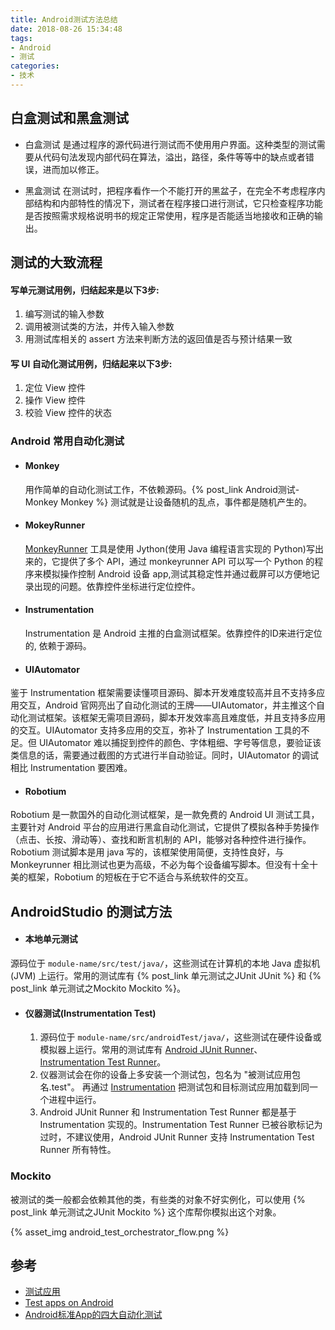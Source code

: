 ```yaml
---
title: Android测试方法总结
date: 2018-08-26 15:34:48
tags:
- Android
- 测试
categories:
- 技术
---
```

## 白盒测试和黑盒测试
- 白盒测试
	是通过程序的源代码进行测试而不使用用户界面。这种类型的测试需要从代码句法发现内部代码在算法，溢出，路径，条件等等中的缺点或者错误，进而加以修正。

- 黑盒测试
	在测试时，把程序看作一个不能打开的黑盆子，在完全不考虑程序内部结构和内部特性的情况下，测试者在程序接口进行测试，它只检查程序功能是否按照需求规格说明书的规定正常使用，程序是否能适当地接收和正确的输出。

## 测试的大致流程
#### 写单元测试用例，归结起来是以下3步:
1. 编写测试的输入参数
2. 调用被测试类的方法，并传入输入参数
3. 用测试库相关的 assert 方法来判断方法的返回值是否与预计结果一致

####  写 UI 自动化测试用例，归结起来以下3步:
1. 定位 View 控件
2. 操作 View 控件
3. 校验 View 控件的状态

### Android 常用自动化测试
- #### Monkey 
	用作简单的自动化测试工作，不依赖源码。{% post_link Android测试-Monkey Monkey %} 测试就是让设备随机的乱点，事件都是随机产生的。
- #### MokeyRunner 
	[MonkeyRunner](http://www.android-doc.com/tools/help/monkeyrunner_concepts.html) 工具是使用 Jython(使用 Java 编程语言实现的 Python)写出来的，它提供了多个 API，通过 monkeyrunner API 可以写一个 Python 的程序来模拟操作控制 Android 设备 app,测试其稳定性并通过截屏可以方便地记录出现的问题。依靠控件坐标进行定位控件。
- #### Instrumentation 
	Instrumentation 是 Android 主推的白盒测试框架。依靠控件的ID来进行定位的, 依赖于源码。
- #### UIAutomator
鉴于 Instrumentation 框架需要读懂项目源码、脚本开发难度较高并且不支持多应用交互，Android 官网亮出了自动化测试的王牌——UIAutomator，并主推这个自动化测试框架。该框架无需项目源码，脚本开发效率高且难度低，并且支持多应用的交互。UIAutomator 支持多应用的交互，弥补了 Instrumentation 工具的不足。但 UIAutomator 难以捕捉到控件的颜色、字体粗细、字号等信息，要验证该类信息的话，需要通过截图的方式进行半自动验证。同时，UIAutomator 的调试相比 Instrumentation 要困难。
- #### Robotium
Robotium 是一款国外的自动化测试框架，是一款免费的 Android UI 测试工具，主要针对 Android 平台的应用进行黑盒自动化测试，它提供了模拟各种手势操作（点击、长按、滑动等）、查找和断言机制的 API，能够对各种控件进行操作。 
Robotium 测试脚本是用 java 写的，该框架使用简便，支持性良好，与 Monkeyrunner 相比测试也更为高级，不必为每个设备编写脚本。但没有十全十美的框架，Robotium 的短板在于它不适合与系统软件的交互。

## AndroidStudio 的测试方法
- #### 本地单元测试
源码位于 `module-name/src/test/java/`，这些测试在计算机的本地 Java 虚拟机 (JVM) 上运行。常用的测试库有 {% post_link 单元测试之JUnit JUnit %} 和 {% post_link 单元测试之Mockito Mockito %}。
- #### 仪器测试(Instrumentation Test)
	1. 源码位于 `module-name/src/androidTest/java/`，这些测试在硬件设备或模拟器上运行。常用的测试库有 [Android JUnit Runner](https://developer.android.com/reference/android/support/test/runner/AndroidJUnitRunner)、[Instrumentation Test Runner](https://developer.android.com/reference/android/test/InstrumentationTestRunner)。
	2. 仪器测试会在你的设备上多安装一个测试包，包名为 "被测试应用包名.test"。 再通过 [Instrumentation](https://developer.android.com/reference/android/app/Instrumentation) 把测试包和目标测试应用加载到同一个进程中运行。
	3. Android JUnit Runner 和 Instrumentation Test Runner 都是基于 Instrumentation 实现的。Instrumentation Test Runner 已被谷歌标记为过时，不建议使用，Android JUnit Runner 支持 Instrumentation Test Runner 所有特性。


### Mockito
被测试的类一般都会依赖其他的类，有些类的对象不好实例化，可以使用 {% post_link 单元测试之JUnit Mockito %} 这个库帮你模拟出这个对象。

{% asset_img android_test_orchestrator_flow.png %}
## 参考
- [测试应用](https://developer.android.com/studio/test/)
- [Test apps on Android](https://developer.android.com/training/testing/)
- [Android标准App的四大自动化测试](https://blog.csdn.net/n8765/article/details/53992820)